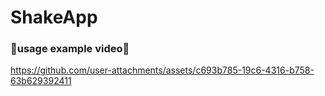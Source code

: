 # ShakeApp

### 🍝usage example video🍝

https://github.com/user-attachments/assets/c693b785-19c6-4316-b758-63b629392411


